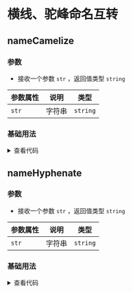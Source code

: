 <script setup>
import nameCamelize from './nameCamelize.vue'
import nameHyphenate from './nameHyphenate.vue'
</script>

# 横线、驼峰命名互转

<ClientOnly>
  <description-popover :num="2" :tagNameList="['浏览器','Node']" />
</ClientOnly>

## nameCamelize

<ClientOnly>
  <description :isShowIcon="false" description="横线转驼峰命名" /> 
</ClientOnly>

### 参数

- 接收一个参数 `str` ，返回值类型 `string`

| **参数属性** | **说明** | **类型** |
| ------------ | -------- | -------- |
| `str`        | 字符串   | `string` |

### 基础用法

<ClientOnly>
  <nameCamelize />
</ClientOnly>
<details>

<summary>查看代码</summary>

<<< @/utils/nameTransform/nameCamelize.vue

</details>

## nameHyphenate

<ClientOnly>
  <description :isShowIcon="false" description="驼峰命名转横线命名：拆分字符串，使用 - 相连，并且全部转换为小写" /> 
</ClientOnly>

### 参数

- 接收一个参数 `str` ，返回值类型 `string`

| **参数属性** | **说明** | **类型** |
| ------------ | -------- | -------- |
| `str`        | 字符串   | `string` |

### 基础用法

<ClientOnly>
  <nameHyphenate />
</ClientOnly>
<details>

<summary>查看代码</summary>

<<< @/utils/nameTransform/nameHyphenate.vue

</details>
